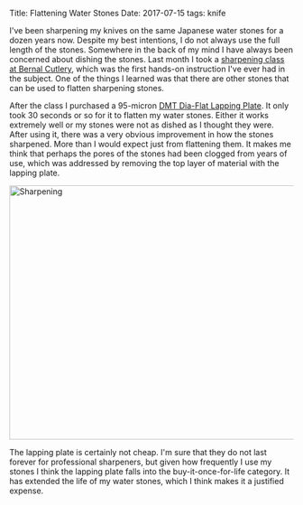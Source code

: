 Title: Flattening Water Stones
Date: 2017-07-15
tags: knife

I've been sharpening my knives on the same Japanese water stones for a dozen years now. Despite my best intentions, I do not always use the full length of the stones. Somewhere in the back of my mind I have always been concerned about dishing the stones. Last month I took a [sharpening class at Bernal Cutlery](http://bernalcutlery.com/classes), which was the first hands-on instruction I've ever had in the subject. One of the things I learned was that there are other stones that can be used to flatten sharpening stones.

After the class I purchased a 95-micron [DMT Dia-Flat Lapping Plate](https://www.dmtsharp.com/sharpeners/specialty/dia-flat-lapping-plate-1/). It only took 30 seconds or so for it to flatten my water stones. Either it works extremely well or my stones were not as dished as I thought they were. After using it, there was a very obvious improvement in how the stones sharpened. More than I would expect just from flattening them. It makes me think that perhaps the pores of the stones had been clogged from years of use, which was addressed by removing the top layer of material with the lapping plate.

<a href="https://www.flickr.com/photos/pigmonkey/" title="Sharpening"><img src="https://farm5.staticflickr.com/4303/35774395072_1b27044da0_c.jpg" width="800" height="450" alt="Sharpening"></a>

The lapping plate is certainly not cheap. I'm sure that they do not last forever for professional sharpeners, but given how frequently I use my stones I think the lapping plate falls into the buy-it-once-for-life category. It has extended the life of my water stones, which I think makes it a justified expense.
